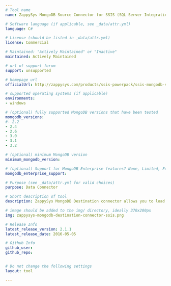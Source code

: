 ```yaml
---
# Tool name
name: ZappySys MongoDB Source Connector for SSIS (SQL Server Integration Services)

# Software language (if applicable, see _data/attr.yml)
language: C#

# License (should be listed in _data/attr.yml)
license: Commercial

# Maintained: "Actively Maintained" or "Inactive"
maintained: Actively Maintained

# url of support forum
support: unsupported

# homepage url
officialUrl: http://zappysys.com/products/ssis-powerpack/ssis-mongodb-source/

# supported operating systems (if applicable)
environments:
- windows

# (optional) fully supported MongoDB versions that have been tested
mongodb_versions:
#- 2.2
- 2.4
- 2.6
- 3.0
- 3.1
- 3.2

# (optional) minimum MongoDB version
minimum_mongodb_version:

# (optional) Support for MongoDB Enterprise features? None, Limited, Full
mongodb_enterprise_support: 

# Purpose (see _data/attr.yml for valid choices)
purpose: Data Connector

# Short description of tool
description: ZappySys MongoDB Destination connector allows you to load data into MongoDB using drag and drop SSIS Connector. It supports Bulk Insert, Upsert, Delete and raw JSON document load inside SSIS dataflow.

# image should be added to the img/ directory, ideally 370x200px
img: zappysys-mongodb-destination-connector-ssis.png

# Release Info
latest_release_version: 2.1.1
latest_release_date: 2016-05-05

# Github Info
github_user: 
github_repo: 


# Do not change the following settings
layout: tool

---
```


